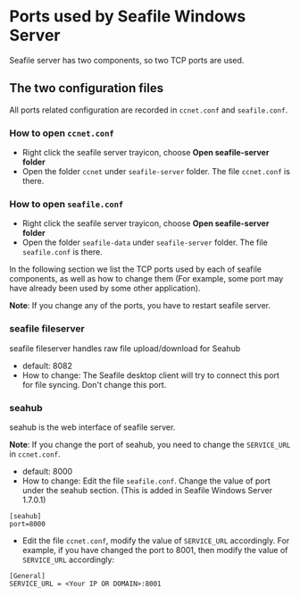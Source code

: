 # Ports used by Seafile Windows Server

Seafile server has two components, so two TCP ports are used.

## The two configuration files

All ports related configuration are recorded in ``ccnet.conf`` and ``seafile.conf``.
### How to open ``ccnet.conf``

- Right click the seafile server trayicon, choose __Open seafile-server folder__
- Open the folder ``ccnet`` under ``seafile-server`` folder. The file ``ccnet.conf`` is there.

### How to open ``seafile.conf``

- Right click the seafile server trayicon, choose __Open seafile-server folder__
- Open the folder ``seafile-data`` under ``seafile-server`` folder. The file ``seafile.conf`` is there.

In the following section we list the TCP ports used by each of seafile components, as well as how to change them (For example, some port may have already been used by some other application).

**Note**: If you change any of the ports, you have to restart seafile server.

### seafile fileserver

seafile fileserver handles raw file upload/download for Seahub

- default: 8082
- How to change: The Seafile desktop client will try to connect this port for file syncing. Don't change this port.

### seahub

seahub is the web interface of seafile server.

**Note**: If you change the port of seahub, you need to change the ``SERVICE_URL`` in ``ccnet.conf``.

- default: 8000
- How to change: Edit the file ``seafile.conf``. Change the value of port under the seahub section. (This is added in Seafile Windows Server 1.7.0.1)

```
[seahub]
port=8000
```
- Edit the file ``ccnet.conf``, modify the value of ``SERVICE_URL`` accordingly. For example, if you have changed the port to 8001, then modify the value of ``SERVICE_URL`` accordingly:

```
[General]
SERVICE_URL = <Your IP OR DOMAIN>:8001
```
